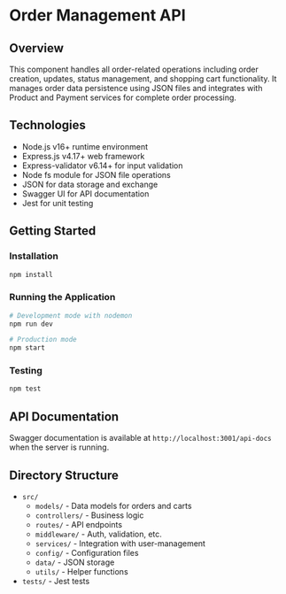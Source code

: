 # Order Management API

## Overview
This component handles all order-related operations including order creation, updates, status management, and shopping cart functionality. It manages order data persistence using JSON files and integrates with Product and Payment services for complete order processing.

## Technologies
- Node.js v16+ runtime environment
- Express.js v4.17+ web framework
- Express-validator v6.14+ for input validation
- Node fs module for JSON file operations
- JSON for data storage and exchange
- Swagger UI for API documentation
- Jest for unit testing

## Getting Started

### Installation
```bash
npm install
```

### Running the Application
```bash
# Development mode with nodemon
npm run dev

# Production mode
npm start
```

### Testing
```bash
npm test
```

## API Documentation
Swagger documentation is available at `http://localhost:3001/api-docs` when the server is running.

## Directory Structure
- `src/`
  - `models/` - Data models for orders and carts
  - `controllers/` - Business logic
  - `routes/` - API endpoints
  - `middleware/` - Auth, validation, etc.
  - `services/` - Integration with user-management
  - `config/` - Configuration files
  - `data/` - JSON storage
  - `utils/` - Helper functions
- `tests/` - Jest tests
